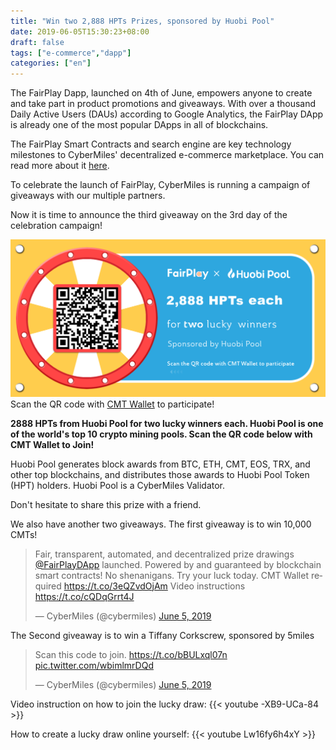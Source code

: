 ```yaml
---
title: "Win two 2,888 HPTs Prizes, sponsored by Huobi Pool"
date: 2019-06-05T15:30:23+08:00
draft: false
tags: ["e-commerce","dapp"] 
categories: ["en"] 
---
```


The FairPlay Dapp, launched on 4th of June, empowers anyone to create and take part in product promotions and giveaways. With over a thousand Daily Active Users (DAUs) according to Google Analytics, the FairPlay DApp is already one of the most  popular DApps in all of blockchains. 

The FairPlay Smart Contracts and search engine are key technology milestones to CyberMiles' decentralized e-commerce marketplace. You can read more about it [here](https://twitter.com/cybermiles/status/1136200489995911169?s=21).

To celebrate the launch of FairPlay, CyberMiles is running a campaign of giveaways with our multiple partners. 

Now it is time to announce the third giveaway on the 3rd day of the celebration campaign! 

![](/images/20190606-giveaway3-01.png)
Scan the QR code with [CMT Wallet](http://onelink.to/v248ze) to participate!

**2888 HPTs from Huobi Pool for two lucky  winners each. Huobi Pool is one of the world's top 10 crypto mining pools. Scan the QR code below with CMT Wallet to Join!**


Huobi Pool generates block awards from BTC, ETH, CMT, EOS, TRX, and other top blockchains, and distributes those awards to Huobi Pool Token (HPT) holders. Huobi Pool is a CyberMiles Validator. 

Don't hesitate to share this prize with a friend.

We also have another two giveaways. The first giveaway is to win 10,000 CMTs!

<blockquote class="twitter-tweet"><p lang="en" dir="ltr">Fair, transparent, automated, and decentralized prize drawings <a href="https://twitter.com/FairPlayDApp?ref_src=twsrc%5Etfw">@FairPlayDApp</a> launched. Powered by and guaranteed by blockchain smart contracts! No shenanigans. Try your luck today. CMT Wallet required <a href="https://t.co/3eQZvdOjAm">https://t.co/3eQZvdOjAm</a> Video instructions <a href="https://t.co/cQDqGrrt4J">https://t.co/cQDqGrrt4J</a></p>&mdash; CyberMiles (@cybermiles) <a href="https://twitter.com/cybermiles/status/1136200489995911169?ref_src=twsrc%5Etfw">June 5, 2019</a></blockquote> <script async src="https://platform.twitter.com/widgets.js" charset="utf-8"></script>

The Second giveaway is to win a Tiffany Corkscrew, sponsored by 5miles

<blockquote class="twitter-tweet"><p lang="en" dir="ltr">Scan this code to join. <a href="https://t.co/bBULxql07n">https://t.co/bBULxql07n</a> <a href="https://t.co/wbimlmrDQd">pic.twitter.com/wbimlmrDQd</a></p>&mdash; CyberMiles (@cybermiles) <a href="https://twitter.com/cybermiles/status/1136341685665816576?ref_src=twsrc%5Etfw">June 5, 2019</a></blockquote> <script async src="https://platform.twitter.com/widgets.js" charset="utf-8"></script>


Video instruction on how to join the lucky draw:
{{< youtube -XB9-UCa-84 >}}

How to create a lucky draw online yourself:
{{< youtube Lw16fy6h4xY >}}

